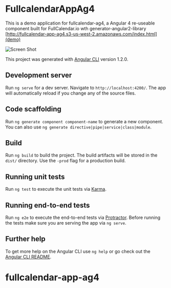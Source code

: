 # FullcalendarAppAg4 

This is a demo application for fullcalendar-ag4, a Angular 4 re-useable component built for FullCalendar.io wth generator-angular2-library [http://fullcalendar-app-ag4.s3-us-west-2.amazonaws.com/index.html](demo)

![Screen Shot](https://user-images.githubusercontent.com/2776485/28501080-168aba7c-6f89-11e7-9e69-a669f4f12b91.png)

This project was generated with [Angular CLI](https://github.com/angular/angular-cli) version 1.2.0.

## Development server

Run `ng serve` for a dev server. Navigate to `http://localhost:4200/`. The app will automatically reload if you change any of the source files.

## Code scaffolding

Run `ng generate component component-name` to generate a new component. You can also use `ng generate directive|pipe|service|class|module`.

## Build

Run `ng build` to build the project. The build artifacts will be stored in the `dist/` directory. Use the `-prod` flag for a production build.

## Running unit tests

Run `ng test` to execute the unit tests via [Karma](https://karma-runner.github.io).

## Running end-to-end tests

Run `ng e2e` to execute the end-to-end tests via [Protractor](http://www.protractortest.org/).
Before running the tests make sure you are serving the app via `ng serve`.

## Further help

To get more help on the Angular CLI use `ng help` or go check out the [Angular CLI README](https://github.com/angular/angular-cli/blob/master/README.md).
# fullcalendar-app-ag4
